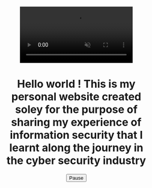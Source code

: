 
<html>
<head>
<meta name="viewport" content="width=device-width, initial-scale=1">
<style>
* {
  box-sizing: border-box;
}

body {
  margin: 0;
  font-family: Rockwell;
  font-size: 17px;
}

#myVideo {
  width: 70%;
  right: 0;
  bottom: 0;
}

.content {
  bottom: 0;
  background: rgba(0, 0, 0, 0.5);
  color: #f1f1f1;
  width: 100%;
  padding: 20px;
}

#myBtn {
  width: 200px;
  font-size: 18px;
  padding: 10px;
  border: none;
  background: #000;
  color: #fff;
  cursor: pointer;
}

#myBtn:hover {
  background: #ddd;
  color: black;
}
</style>
</head>

<body onload="typeWriter()">
  <center>
<video autoplay muted loop id="myVideo">
  <source src="https://user-images.githubusercontent.com/78603128/182293714-5fc8a23d-fc97-445b-a28a-4de4744e9d6e.mp4" type="video/mp4">
 
</video>
  </center>




<center>
<div class="content">
  <h1><p id ="helloworld"></p>Hello world ! This is my personal website created soley for the purpose of sharing my experience of information security that I learnt along
  the journey in the cyber security industry</h1>
  <button id="myBtn" onclick="myFunction()">Pause</button>
</div>
  <br/>
  <div id="CounterVisitor"></div>
</center>
<script>
var video = document.getElementById("myVideo");
var btn = document.getElementById("myBtn");

function myFunction() {
  if (video.paused) {
    video.play();
    btn.innerHTML = "Pause";
  } else {
    video.pause();
    btn.innerHTML = "Play";
  }
}
  

   var n = localStorage.getItem('on_load_counter');

    if (n === null) {
        n = 0;
    }

    n++;

    localStorage.setItem("on_load_counter", n);

    document.getElementById('CounterVisitor').innerHTML = 'you have visited this page '+ n + ' times';

                     
</script>

</body>
</html>
